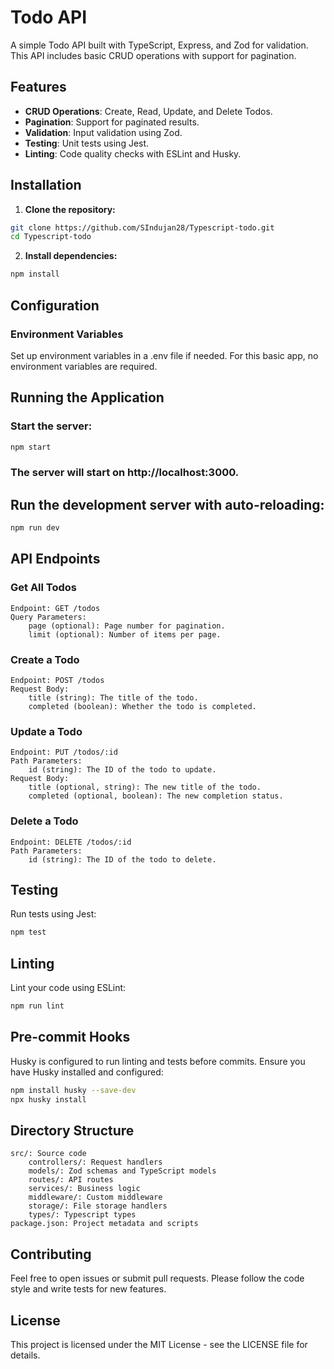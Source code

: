 # Todo API

A simple Todo API built with TypeScript, Express, and Zod for validation. This API includes basic CRUD operations with support for pagination.

## Features

- **CRUD Operations**: Create, Read, Update, and Delete Todos.
- **Pagination**: Support for paginated results.
- **Validation**: Input validation using Zod.
- **Testing**: Unit tests using Jest.
- **Linting**: Code quality checks with ESLint and Husky.

## Installation

1. **Clone the repository:**

```bash
git clone https://github.com/SIndujan28/Typescript-todo.git
cd Typescript-todo
```


2. **Install dependencies:**

```bash
npm install
```

## Configuration
### Environment Variables

Set up environment variables in a .env file if needed. For this basic app, no environment variables are required.


## Running the Application

### Start the server:

``` bash
npm start
```

### The server will start on http://localhost:3000.

## Run the development server with auto-reloading:

``` bash
npm run dev
```

## API Endpoints
### Get All Todos

    Endpoint: GET /todos
    Query Parameters:
        page (optional): Page number for pagination.
        limit (optional): Number of items per page.

### Create a Todo

    Endpoint: POST /todos
    Request Body:
        title (string): The title of the todo.
        completed (boolean): Whether the todo is completed.

### Update a Todo

    Endpoint: PUT /todos/:id
    Path Parameters:
        id (string): The ID of the todo to update.
    Request Body:
        title (optional, string): The new title of the todo.
        completed (optional, boolean): The new completion status.

### Delete a Todo

    Endpoint: DELETE /todos/:id
    Path Parameters:
        id (string): The ID of the todo to delete.

## Testing

Run tests using Jest:

```bash
npm test
```

## Linting

Lint your code using ESLint:

```bash
npm run lint
```

## Pre-commit Hooks

Husky is configured to run linting and tests before commits. Ensure you have Husky installed and configured:

```bash
npm install husky --save-dev
npx husky install
```

## Directory Structure

    src/: Source code
        controllers/: Request handlers
        models/: Zod schemas and TypeScript models
        routes/: API routes
        services/: Business logic
        middleware/: Custom middleware
        storage/: File storage handlers
        types/: Typescript types
    package.json: Project metadata and scripts

## Contributing

Feel free to open issues or submit pull requests. Please follow the code style and write tests for new features.


## License

This project is licensed under the MIT License - see the LICENSE file for details.
